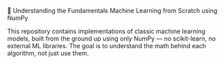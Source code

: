 🧠 Understanding the Fundamentals
Machine Learning from Scratch using NumPy

This repository contains implementations of classic machine learning models, built from the ground up using only NumPy — no scikit-learn, no external ML libraries. The goal is to understand the math behind each algorithm, not just use them.
